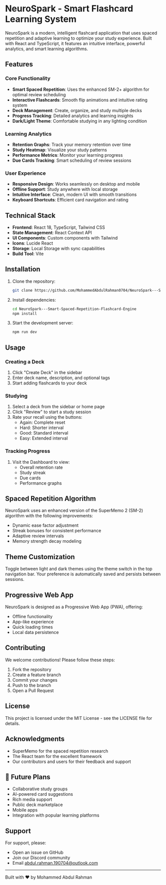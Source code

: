 # NeuroSpark - Smart Flashcard Learning System

NeuroSpark is a modern, intelligent flashcard application that uses spaced repetition and adaptive learning to optimize your study experience. Built with React and TypeScript, it features an intuitive interface, powerful analytics, and smart learning algorithms.

## Features

### Core Functionality
- **Smart Spaced Repetition**: Uses the enhanced SM-2+ algorithm for optimal review scheduling
- **Interactive Flashcards**: Smooth flip animations and intuitive rating system
- **Deck Management**: Create, organize, and study multiple decks
- **Progress Tracking**: Detailed analytics and learning insights
- **Dark/Light Theme**: Comfortable studying in any lighting condition

### Learning Analytics
- **Retention Graphs**: Track your memory retention over time
- **Study Heatmap**: Visualize your study patterns
- **Performance Metrics**: Monitor your learning progress
- **Due Cards Tracking**: Smart scheduling of review sessions

### User Experience
- **Responsive Design**: Works seamlessly on desktop and mobile
- **Offline Support**: Study anywhere with local storage
- **Intuitive Interface**: Clean, modern UI with smooth transitions
- **Keyboard Shortcuts**: Efficient card navigation and rating

## Technical Stack

- **Frontend**: React 18, TypeScript, Tailwind CSS
- **State Management**: React Context API
- **UI Components**: Custom components with Tailwind
- **Icons**: Lucide React
- **Storage**: Local Storage with sync capabilities
- **Build Tool**: Vite

## Installation

1. Clone the repository:
   ```bash
   git clone https://github.com/MohammedAbdulRahman0704/NeuroSpark---Smart-Spaced-Repetition-Flashcard-Engine.git
   ```

2. Install dependencies:
   ```bash
   cd NeuroSpark---Smart-Spaced-Repetition-Flashcard-Engine
   npm install
   ```

3. Start the development server:
   ```bash
   npm run dev
   ```

## Usage

### Creating a Deck
1. Click "Create Deck" in the sidebar
2. Enter deck name, description, and optional tags
3. Start adding flashcards to your deck

### Studying
1. Select a deck from the sidebar or home page
2. Click "Review" to start a study session
3. Rate your recall using the buttons:
   - Again: Complete reset
   - Hard: Shorter interval
   - Good: Standard interval
   - Easy: Extended interval

### Tracking Progress
1. Visit the Dashboard to view:
   - Overall retention rate
   - Study streak
   - Due cards
   - Performance graphs

## Spaced Repetition Algorithm

NeuroSpark uses an enhanced version of the SuperMemo 2 (SM-2) algorithm with the following improvements:

- Dynamic ease factor adjustment
- Streak bonuses for consistent performance
- Adaptive review intervals
- Memory strength decay modeling

## Theme Customization

Toggle between light and dark themes using the theme switch in the top navigation bar. Your preference is automatically saved and persists between sessions.

## Progressive Web App

NeuroSpark is designed as a Progressive Web App (PWA), offering:
- Offline functionality
- App-like experience
- Quick loading times
- Local data persistence

## Contributing

We welcome contributions! Please follow these steps:

1. Fork the repository
2. Create a feature branch
3. Commit your changes
4. Push to the branch
5. Open a Pull Request

## License

This project is licensed under the MIT License - see the LICENSE file for details.

## Acknowledgments

- SuperMemo for the spaced repetition research
- The React team for the excellent framework
- Our contributors and users for their feedback and support

## 🔮 Future Plans

- Collaborative study groups
- AI-powered card suggestions
- Rich media support
- Public deck marketplace
- Mobile apps
- Integration with popular learning platforms

## Support

For support, please:
- Open an issue on GitHub
- Join our Discord community
- Email abdul.rahman.190704@outlook.com

---

Built with ❤️ by Mohammed Abdul Rahman